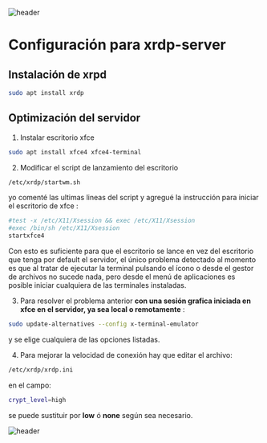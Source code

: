 
![header](/Tutoriales-IFC/assets/header.png)













# Configuración para xrdp-server

## Instalación de xrpd
```bash
sudo apt install xrdp
```

## Optimización del servidor

1. Instalar escritorio xfce
```bash
sudo apt install xfce4 xfce4-terminal
```
        
2. Modificar el script de lanzamiento del escritorio
```bash
/etc/xrdp/startwm.sh
```
yo comenté las ultimas lineas del script y agregué la instrucción para iniciar el escritorio de xfce :

```bash
#test -x /etc/X11/Xsession && exec /etc/X11/Xsession
#exec /bin/sh /etc/X11/Xsession
startxfce4

```
Con esto es  suficiente para que el escritorio se lance en vez del escritorio que tenga por default el servidor, el único problema detectado al momento es que al tratar de ejecutar la terminal pulsando el ícono o desde el gestor de archivos no sucede nada, pero desde el menú de aplicaciones es posible iniciar cualquiera de las terminales instaladas.

3. Para resolver el problema anterior **con una sesión grafica iniciada en xfce en el servidor, ya sea local o remotamente** :

```bash
sudo update-alternatives --config x-terminal-emulator
```
y se elige cualquiera de las opciones listadas.

4. Para mejorar la velocidad de conexión hay que editar el archivo:
```bash
/etc/xrdp/xrdp.ini
```
en el campo:
```bash
crypt_level=high
```
se puede sustituir por **low** ó **none** según sea necesario.













![header](/Tutoriales-IFC/assets/header.png)

